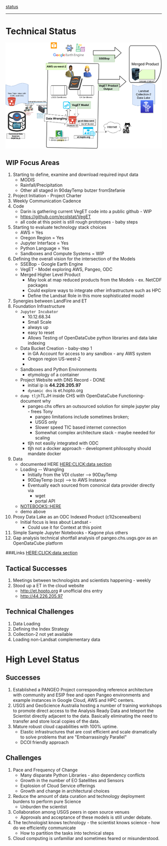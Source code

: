 <u>status</u>

---

# Technical Status

![cartoon](https://raw.githubusercontent.com/tonybutzer/assets/master/et/et-infra-cartoon.png)

## WIP Focus Areas
1. Starting to define, examine and download required input data
	- MODIS
	- Rainfall/Precipitation
	- Other all staged in 90dayTemp butzer fromStefanie
1. Project Initiation - Project Charter
2. Weekly Communication Cadence
2. Code
	- Darin is gathering current VegET code into a public github - WIP
	- https://github.com/ecolstat/VegET
	- all code at this point is still rough prototypes - baby steps
2. Starting to evaluate technology stack choices
	- AWS = Yes
	- Oregon Region = Yes
	- Jupyter Interface = Yes
	- Python Language = Yes
	- Sandboxes and Compute Systems = WIP
2. Defining the overall vision for the intersection of the Models
	- SSEBop - Google Earth Engine 
	- VegET - Model exploring AWS, Pangeo, ODC
	- Merged Higher Level Product
		- May look at map reduced products from the Models - ex. NetCDF packages
		- Could explore ways to integrate other infrastructure such as HPC
		- Define the Landsat Role in this more sophisticated model
2. Synergies between LandFire and ET
3. Foundation Infrastructure
	- `Jupyter Incubator`
		- 10.12.68.34
		- Small Scale
		- always up
		- easy to reset
		- Allows Testing of OpenDataCube python libraries and data lake indexing
	- Data Bucket Creation - baby-step 1
		- in GA Account for access to any sandbox - any AWS system
		- Oregon region US-west-2
		- 
	- Sandboxes and Python Environments
		- etymology of a container
	- Project Website with DNS Record - DONE
		- initial ip is **44.226.205.97**
		- ```dynamic dns``` is et.hopto.org
	- ```dump tljh```TLJH inside CHS with OpenDataCube Functioning- document why
		- pangeo.chs offers an outsourced solution for simple jupyter play - frees Tony
			- pangeo limitations include sometimes broken;
			- USGS only
			- Slower speed TIC based internet connection
			- Somewhat complex architecture stack - maybe needed for scaling
		- tljh not easiliy integrated with ODC
		- tljh not a docker approach - development philosophy should mandate docker
5. Data
	- documented HERE
[HERE:CLICK:data section](http://44.226.205.97/30Data.html#current-input-data-to-the-veget-model)
	- Loading -- Wrangling
		- Initially from the VDI cluster --> 90DayTemp
		- 90DayTemp (scp) --> to AWS Instance
		- Eventually each sourced from cononical data provider directly via
			- wget
			- portal API
	- [NOTEBOOKS::HERE](http://10.12.68.34/tree/notebook/05-Science-Outreach-Evaporation-Etc/00-et/00-bucket)
	- demo above
4. Proxy Data Lake as an ODC Indexed Product (c1l2scenealbers)
	- Initial focus is less about Landsat - 
		- Could use it for Context at this point
5. Simple Sample Jupyter Notebooks - Kagone plus others
6. Gap analysis technical shortfall analysis of pangeo.chs.usgs.gov as an OpenDataCube platform

###Links
[HERE:CLICK:data section](http://44.226.205.97/30Data.html#current-input-data-to-the-veget-model)

## Tactical Successes
1. Meetings between technologists and scientists happening - weekly
2. Stood up a ET in the cloud website
	- http://et.hopto.org  # unofficial dns entry
	- http://44.226.205.97

## Technical Challenges
1. Data Loading
2. Defining the Index Strategy
3. Collection-2 not yet available
4. Loading non-Landsat complementary data


# High Level Status

## Successes

1. Established a PANGEO Project corresponding reference architecture with community and ESIP free and open Pangeo environments and example instances in Google Cloud, AWS and HPC centers.
2. USGS and GeoScience Australia hosting a number of training workshops to promote direct access to the Analysis Ready Data and teleport the Scientist directly adjacent to the data. Basically eliminating the need to transfer and store local copies of the data. 
3. Mature robust cloud capabilities with 100% uptime.
	- Elastic infrastructures that are cost efficient and scale dramatically to solve problems that are "Embarrassingly Parallel"
	- DCOI friendly approach

## Challenges

1. Pace and Frequency of Change
	- Many disparate Python Libraries - also dependency conflicts
	- Growth in the number of EO Satellites and Sensors
	- Explosion of Cloud Service offerings
	- Growth and change in architectural choices
2. Reduce the amount of data curation and technology deployment burdens to perform pure Science
	- Unburden the scientist
3. Collaboration among USGS peers in open source venues
	- Approvals and acceptance of these models is still under debate.
4. The technologist knows technology - the scientist knows science - how do we efficiently communicate
	- How to partition the tasks into technical steps
5. Cloud computing is unfamiliar and sometimes feared or misunderstood.
